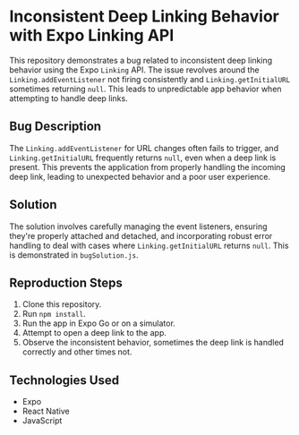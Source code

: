 # Inconsistent Deep Linking Behavior with Expo Linking API

This repository demonstrates a bug related to inconsistent deep linking behavior using the Expo `Linking` API. The issue revolves around the `Linking.addEventListener` not firing consistently and `Linking.getInitialURL` sometimes returning `null`. This leads to unpredictable app behavior when attempting to handle deep links.

## Bug Description

The `Linking.addEventListener` for URL changes often fails to trigger, and `Linking.getInitialURL` frequently returns `null`, even when a deep link is present. This prevents the application from properly handling the incoming deep link, leading to unexpected behavior and a poor user experience.

## Solution

The solution involves carefully managing the event listeners, ensuring they're properly attached and detached, and incorporating robust error handling to deal with cases where `Linking.getInitialURL` returns `null`.  This is demonstrated in `bugSolution.js`.

## Reproduction Steps

1. Clone this repository.
2. Run `npm install`.
3. Run the app in Expo Go or on a simulator.
4. Attempt to open a deep link to the app.
5. Observe the inconsistent behavior, sometimes the deep link is handled correctly and other times not.

## Technologies Used

* Expo
* React Native
* JavaScript